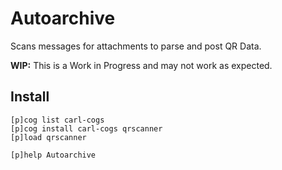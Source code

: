 # Autoarchive

Scans messages for attachments to parse and post QR Data.

**WIP:** This is a Work in Progress and may not work as expected.

## Install

```text
[p]cog list carl-cogs
[p]cog install carl-cogs qrscanner
[p]load qrscanner

[p]help Autoarchive
```